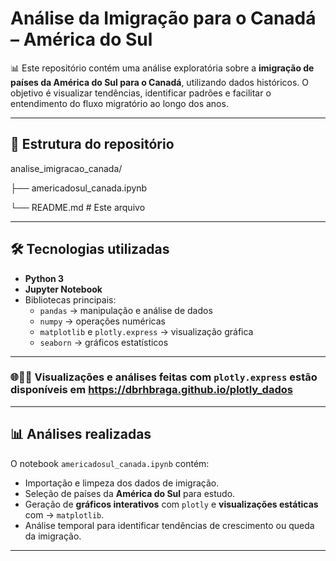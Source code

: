 # Análise da Imigração para o Canadá – América do Sul  

📊 Este repositório contém uma análise exploratória sobre a **imigração de países da América do Sul para o Canadá**, utilizando dados históricos. O objetivo é visualizar tendências, identificar padrões e facilitar o entendimento do fluxo migratório ao longo dos anos.  

---

## 📁 Estrutura do repositório  
analise_imigracao_canada/

├── americadosul_canada.ipynb  

└── README.md                   # Este arquivo


---

## 🛠️ Tecnologias utilizadas  

- **Python 3**  
- **Jupyter Notebook**  
- Bibliotecas principais:  
  - `pandas` → manipulação e análise de dados  
  - `numpy` → operações numéricas  
  - `matplotlib` e `plotly.express` → visualização gráfica  
  - `seaborn` → gráficos estatísticos  

---
### 🌐🔗🚨  Visualizações e análises feitas com `plotly.express` estão disponíveis em https://dbrhbraga.github.io/plotly_dados
---

## 📊 Análises realizadas  

O notebook `americadosul_canada.ipynb` contém:  
- Importação e limpeza dos dados de imigração.  
- Seleção de países da **América do Sul** para estudo.  
- Geração de **gráficos interativos** com `plotly` e **visualizações estáticas** com → `matplotlib`.  
- Análise temporal para identificar tendências de crescimento ou queda da imigração.  

---




